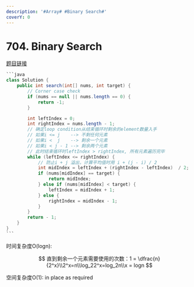 ```yaml
---
description: '#Array# #Binary Search#'
coverY: 0
---
```


# 704. Binary Search

[题目链接](https://leetcode.com/problems/binary-search/description/)

````java
```java
class Solution {
    public int search(int[] nums, int target) {
        // Corner case check
        if (nums == null || nums.length == 0) {
            return -1;
        }

        int leftIndex = 0;
        int rightIndex = nums.length - 1;
        // 确定loop condition从结束循环时剩余的element数量入手
        // 如果i <= j    --> 不剩任何元素
        // 如果i <  j    --> 剩余一个元素
        // 如果i < j - 1 --> 剩余两个元素
        // 此时结束循环时leftIndex > rightIndex, 所有元素遍历完毕
        while (leftIndex <= rightIndex) {
            // 防止i + j 溢出，计算平均值时用 i + (j - i) / 2
            int midIndex = leftIndex + (rightIndex - leftIndex)  / 2;
            if (nums[midIndex] == target) {
                return midIndex;
            } else if (nums[midIndex] < target) {
                leftIndex = midIndex + 1;
            } else {
                rightIndex = midIndex - 1;
            }
        }
        return - 1;
    }
}
```
````

时间复杂度O(logn):&#x20;

$$
直到剩余一个元素需要使用的次数：1 = \dfrac{n}{2^x}\\2^x=n\\log_22^x=log_2n\\x = logn
$$

空间复杂度O(1): in place as required

